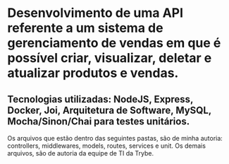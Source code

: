 # Desenvolvimento de uma API referente  a um sistema de gerenciamento de vendas em que é possível criar, visualizar, deletar e atualizar produtos e vendas.
 
## Tecnologias utilizadas: NodeJS, Express, Docker, Joi, Arquitetura de Software, MySQL, Mocha/Sinon/Chai para testes unitários.

Os arquivos que estão dentro das seguintes pastas, são de minha autoria: controllers, middlewares, models, routes, services e unit.
Os demais arquivos, são de autoria da equipe de TI da Trybe. 
